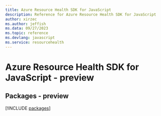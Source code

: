 ```yaml
---
title: Azure Resource Health SDK for JavaScript
description: Reference for Azure Resource Health SDK for JavaScript
author: xirzec
ms.author: jeffish
ms.data: 09/27/2023
ms.topic: reference
ms.devlang: javascript
ms.service: resourcehealth
---
```

# Azure Resource Health SDK for JavaScript - preview
## Packages - preview
[!INCLUDE [packages](resource-health-index.md)]